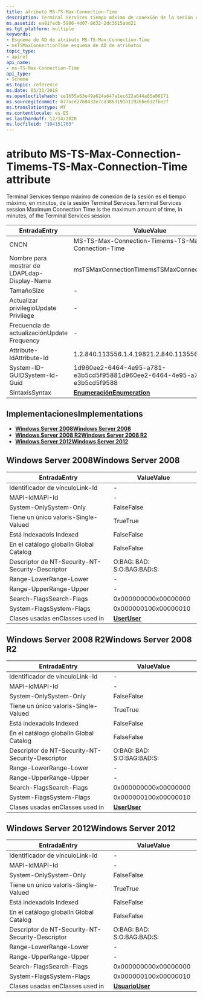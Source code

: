 ```yaml
---
title: atributo MS-TS-Max-Connection-Time
description: Terminal Services tiempo máximo de conexión de la sesión es el tiempo máximo, en minutos, de la sesión Terminal Services.
ms.assetid: ea81fedb-5906-4d07-8632-2dc3615aad21
ms.tgt_platform: multiple
keywords:
- Esquema de AD de atributo MS-TS-Max-Connection-Time
- msTSMaxConnectionTime esquema de AD de atributos
topic_type:
- apiref
api_name:
- ms-TS-Max-Connection-Time
api_type:
- Schema
ms.topic: reference
ms.date: 05/31/2018
ms.openlocfilehash: ce1655a63e49a624a647a1ec622a644a05a08171
ms.sourcegitcommit: b77ace27b0432e7cd3863191b11926be032fbe2f
ms.translationtype: MT
ms.contentlocale: es-ES
ms.lasthandoff: 12/14/2020
ms.locfileid: "104151763"
---
```

# <a name="ms-ts-max-connection-time-attribute"></a><span data-ttu-id="50ede-105">atributo MS-TS-Max-Connection-Time</span><span class="sxs-lookup"><span data-stu-id="50ede-105">ms-TS-Max-Connection-Time attribute</span></span>

<span data-ttu-id="50ede-106">Terminal Services tiempo máximo de conexión de la sesión es el tiempo máximo, en minutos, de la sesión Terminal Services.</span><span class="sxs-lookup"><span data-stu-id="50ede-106">Terminal Services session Maximum Connection Time is the maximum amount of time, in minutes, of the Terminal Services session.</span></span>



| <span data-ttu-id="50ede-107">Entrada</span><span class="sxs-lookup"><span data-stu-id="50ede-107">Entry</span></span> | <span data-ttu-id="50ede-108">Value</span><span class="sxs-lookup"><span data-stu-id="50ede-108">Value</span></span> |
|-------------------|--------------------------------------|
| <span data-ttu-id="50ede-109">CN</span><span class="sxs-lookup"><span data-stu-id="50ede-109">CN</span></span>                | <span data-ttu-id="50ede-110">MS-TS-Max-Connection-Time</span><span class="sxs-lookup"><span data-stu-id="50ede-110">ms-TS-Max-Connection-Time</span></span>            |
| <span data-ttu-id="50ede-111">Nombre para mostrar de LDAP</span><span class="sxs-lookup"><span data-stu-id="50ede-111">Ldap-Display-Name</span></span> | <span data-ttu-id="50ede-112">msTSMaxConnectionTime</span><span class="sxs-lookup"><span data-stu-id="50ede-112">msTSMaxConnectionTime</span></span>                |
| <span data-ttu-id="50ede-113">Tamaño</span><span class="sxs-lookup"><span data-stu-id="50ede-113">Size</span></span>              | \-                                   |
| <span data-ttu-id="50ede-114">Actualizar privilegio</span><span class="sxs-lookup"><span data-stu-id="50ede-114">Update Privilege</span></span>  | \-                                   |
| <span data-ttu-id="50ede-115">Frecuencia de actualización</span><span class="sxs-lookup"><span data-stu-id="50ede-115">Update Frequency</span></span>  | \-                                   |
| <span data-ttu-id="50ede-116">Attribute-Id</span><span class="sxs-lookup"><span data-stu-id="50ede-116">Attribute-Id</span></span>      | <span data-ttu-id="50ede-117">1.2.840.113556.1.4.1982</span><span class="sxs-lookup"><span data-stu-id="50ede-117">1.2.840.113556.1.4.1982</span></span>              |
| <span data-ttu-id="50ede-118">System-ID-GUID</span><span class="sxs-lookup"><span data-stu-id="50ede-118">System-Id-Guid</span></span>    | <span data-ttu-id="50ede-119">1d960ee2-6464-4e95-a781-e3b5cd5f9588</span><span class="sxs-lookup"><span data-stu-id="50ede-119">1d960ee2-6464-4e95-a781-e3b5cd5f9588</span></span> |
| <span data-ttu-id="50ede-120">Sintaxis</span><span class="sxs-lookup"><span data-stu-id="50ede-120">Syntax</span></span>            | [<span data-ttu-id="50ede-121">**Enumeración**</span><span class="sxs-lookup"><span data-stu-id="50ede-121">**Enumeration**</span></span>](s-enumeration.md) |



## <a name="implementations"></a><span data-ttu-id="50ede-122">Implementaciones</span><span class="sxs-lookup"><span data-stu-id="50ede-122">Implementations</span></span>

-   [<span data-ttu-id="50ede-123">**Windows Server 2008**</span><span class="sxs-lookup"><span data-stu-id="50ede-123">**Windows Server 2008**</span></span>](#windows-server-2008)
-   [<span data-ttu-id="50ede-124">**Windows Server 2008 R2**</span><span class="sxs-lookup"><span data-stu-id="50ede-124">**Windows Server 2008 R2**</span></span>](#windows-server-2008-r2)
-   [<span data-ttu-id="50ede-125">**Windows Server 2012**</span><span class="sxs-lookup"><span data-stu-id="50ede-125">**Windows Server 2012**</span></span>](#windows-server-2012)

## <a name="windows-server-2008"></a><span data-ttu-id="50ede-126">Windows Server 2008</span><span class="sxs-lookup"><span data-stu-id="50ede-126">Windows Server 2008</span></span>



| <span data-ttu-id="50ede-127">Entrada</span><span class="sxs-lookup"><span data-stu-id="50ede-127">Entry</span></span> | <span data-ttu-id="50ede-128">Value</span><span class="sxs-lookup"><span data-stu-id="50ede-128">Value</span></span> |
|------------------------|-----------------------------------|
| <span data-ttu-id="50ede-129">Identificador de vínculo</span><span class="sxs-lookup"><span data-stu-id="50ede-129">Link-Id</span></span>                | \-                                |
| <span data-ttu-id="50ede-130">MAPI-Id</span><span class="sxs-lookup"><span data-stu-id="50ede-130">MAPI-Id</span></span>                | \-                                |
| <span data-ttu-id="50ede-131">System-Only</span><span class="sxs-lookup"><span data-stu-id="50ede-131">System-Only</span></span>            | <span data-ttu-id="50ede-132">False</span><span class="sxs-lookup"><span data-stu-id="50ede-132">False</span></span>                             |
| <span data-ttu-id="50ede-133">Tiene un único valor</span><span class="sxs-lookup"><span data-stu-id="50ede-133">Is-Single-Valued</span></span>       | <span data-ttu-id="50ede-134">True</span><span class="sxs-lookup"><span data-stu-id="50ede-134">True</span></span>                              |
| <span data-ttu-id="50ede-135">Está indexado</span><span class="sxs-lookup"><span data-stu-id="50ede-135">Is Indexed</span></span>             | <span data-ttu-id="50ede-136">False</span><span class="sxs-lookup"><span data-stu-id="50ede-136">False</span></span>                             |
| <span data-ttu-id="50ede-137">En el catálogo global</span><span class="sxs-lookup"><span data-stu-id="50ede-137">In Global Catalog</span></span>      | <span data-ttu-id="50ede-138">False</span><span class="sxs-lookup"><span data-stu-id="50ede-138">False</span></span>                             |
| <span data-ttu-id="50ede-139">Descriptor de NT-Security-</span><span class="sxs-lookup"><span data-stu-id="50ede-139">NT-Security-Descriptor</span></span> | <span data-ttu-id="50ede-140">O:BAG: BAD: S:</span><span class="sxs-lookup"><span data-stu-id="50ede-140">O:BAG:BAD:S:</span></span>                      |
| <span data-ttu-id="50ede-141">Range-Lower</span><span class="sxs-lookup"><span data-stu-id="50ede-141">Range-Lower</span></span>            | \-                                |
| <span data-ttu-id="50ede-142">Range-Upper</span><span class="sxs-lookup"><span data-stu-id="50ede-142">Range-Upper</span></span>            | \-                                |
| <span data-ttu-id="50ede-143">Search-Flags</span><span class="sxs-lookup"><span data-stu-id="50ede-143">Search-Flags</span></span>           | <span data-ttu-id="50ede-144">0x00000000</span><span class="sxs-lookup"><span data-stu-id="50ede-144">0x00000000</span></span>                        |
| <span data-ttu-id="50ede-145">System-Flags</span><span class="sxs-lookup"><span data-stu-id="50ede-145">System-Flags</span></span>           | <span data-ttu-id="50ede-146">0x00000010</span><span class="sxs-lookup"><span data-stu-id="50ede-146">0x00000010</span></span>                        |
| <span data-ttu-id="50ede-147">Clases usadas en</span><span class="sxs-lookup"><span data-stu-id="50ede-147">Classes used in</span></span>        | [<span data-ttu-id="50ede-148">**User**</span><span class="sxs-lookup"><span data-stu-id="50ede-148">**User**</span></span>](c-user.md)<br/> |



## <a name="windows-server-2008-r2"></a><span data-ttu-id="50ede-149">Windows Server 2008 R2</span><span class="sxs-lookup"><span data-stu-id="50ede-149">Windows Server 2008 R2</span></span>



| <span data-ttu-id="50ede-150">Entrada</span><span class="sxs-lookup"><span data-stu-id="50ede-150">Entry</span></span> | <span data-ttu-id="50ede-151">Value</span><span class="sxs-lookup"><span data-stu-id="50ede-151">Value</span></span> |
|------------------------|-----------------------------------|
| <span data-ttu-id="50ede-152">Identificador de vínculo</span><span class="sxs-lookup"><span data-stu-id="50ede-152">Link-Id</span></span>                | \-                                |
| <span data-ttu-id="50ede-153">MAPI-Id</span><span class="sxs-lookup"><span data-stu-id="50ede-153">MAPI-Id</span></span>                | \-                                |
| <span data-ttu-id="50ede-154">System-Only</span><span class="sxs-lookup"><span data-stu-id="50ede-154">System-Only</span></span>            | <span data-ttu-id="50ede-155">False</span><span class="sxs-lookup"><span data-stu-id="50ede-155">False</span></span>                             |
| <span data-ttu-id="50ede-156">Tiene un único valor</span><span class="sxs-lookup"><span data-stu-id="50ede-156">Is-Single-Valued</span></span>       | <span data-ttu-id="50ede-157">True</span><span class="sxs-lookup"><span data-stu-id="50ede-157">True</span></span>                              |
| <span data-ttu-id="50ede-158">Está indexado</span><span class="sxs-lookup"><span data-stu-id="50ede-158">Is Indexed</span></span>             | <span data-ttu-id="50ede-159">False</span><span class="sxs-lookup"><span data-stu-id="50ede-159">False</span></span>                             |
| <span data-ttu-id="50ede-160">En el catálogo global</span><span class="sxs-lookup"><span data-stu-id="50ede-160">In Global Catalog</span></span>      | <span data-ttu-id="50ede-161">False</span><span class="sxs-lookup"><span data-stu-id="50ede-161">False</span></span>                             |
| <span data-ttu-id="50ede-162">Descriptor de NT-Security-</span><span class="sxs-lookup"><span data-stu-id="50ede-162">NT-Security-Descriptor</span></span> | <span data-ttu-id="50ede-163">O:BAG: BAD: S:</span><span class="sxs-lookup"><span data-stu-id="50ede-163">O:BAG:BAD:S:</span></span>                      |
| <span data-ttu-id="50ede-164">Range-Lower</span><span class="sxs-lookup"><span data-stu-id="50ede-164">Range-Lower</span></span>            | \-                                |
| <span data-ttu-id="50ede-165">Range-Upper</span><span class="sxs-lookup"><span data-stu-id="50ede-165">Range-Upper</span></span>            | \-                                |
| <span data-ttu-id="50ede-166">Search-Flags</span><span class="sxs-lookup"><span data-stu-id="50ede-166">Search-Flags</span></span>           | <span data-ttu-id="50ede-167">0x00000000</span><span class="sxs-lookup"><span data-stu-id="50ede-167">0x00000000</span></span>                        |
| <span data-ttu-id="50ede-168">System-Flags</span><span class="sxs-lookup"><span data-stu-id="50ede-168">System-Flags</span></span>           | <span data-ttu-id="50ede-169">0x00000010</span><span class="sxs-lookup"><span data-stu-id="50ede-169">0x00000010</span></span>                        |
| <span data-ttu-id="50ede-170">Clases usadas en</span><span class="sxs-lookup"><span data-stu-id="50ede-170">Classes used in</span></span>        | [<span data-ttu-id="50ede-171">**User**</span><span class="sxs-lookup"><span data-stu-id="50ede-171">**User**</span></span>](c-user.md)<br/> |



## <a name="windows-server-2012"></a><span data-ttu-id="50ede-172">Windows Server 2012</span><span class="sxs-lookup"><span data-stu-id="50ede-172">Windows Server 2012</span></span>



| <span data-ttu-id="50ede-173">Entrada</span><span class="sxs-lookup"><span data-stu-id="50ede-173">Entry</span></span> | <span data-ttu-id="50ede-174">Value</span><span class="sxs-lookup"><span data-stu-id="50ede-174">Value</span></span> |
|------------------------|-----------------------------------|
| <span data-ttu-id="50ede-175">Identificador de vínculo</span><span class="sxs-lookup"><span data-stu-id="50ede-175">Link-Id</span></span>                | \-                                |
| <span data-ttu-id="50ede-176">MAPI-Id</span><span class="sxs-lookup"><span data-stu-id="50ede-176">MAPI-Id</span></span>                | \-                                |
| <span data-ttu-id="50ede-177">System-Only</span><span class="sxs-lookup"><span data-stu-id="50ede-177">System-Only</span></span>            | <span data-ttu-id="50ede-178">False</span><span class="sxs-lookup"><span data-stu-id="50ede-178">False</span></span>                             |
| <span data-ttu-id="50ede-179">Tiene un único valor</span><span class="sxs-lookup"><span data-stu-id="50ede-179">Is-Single-Valued</span></span>       | <span data-ttu-id="50ede-180">True</span><span class="sxs-lookup"><span data-stu-id="50ede-180">True</span></span>                              |
| <span data-ttu-id="50ede-181">Está indexado</span><span class="sxs-lookup"><span data-stu-id="50ede-181">Is Indexed</span></span>             | <span data-ttu-id="50ede-182">False</span><span class="sxs-lookup"><span data-stu-id="50ede-182">False</span></span>                             |
| <span data-ttu-id="50ede-183">En el catálogo global</span><span class="sxs-lookup"><span data-stu-id="50ede-183">In Global Catalog</span></span>      | <span data-ttu-id="50ede-184">False</span><span class="sxs-lookup"><span data-stu-id="50ede-184">False</span></span>                             |
| <span data-ttu-id="50ede-185">Descriptor de NT-Security-</span><span class="sxs-lookup"><span data-stu-id="50ede-185">NT-Security-Descriptor</span></span> | <span data-ttu-id="50ede-186">O:BAG: BAD: S:</span><span class="sxs-lookup"><span data-stu-id="50ede-186">O:BAG:BAD:S:</span></span>                      |
| <span data-ttu-id="50ede-187">Range-Lower</span><span class="sxs-lookup"><span data-stu-id="50ede-187">Range-Lower</span></span>            | \-                                |
| <span data-ttu-id="50ede-188">Range-Upper</span><span class="sxs-lookup"><span data-stu-id="50ede-188">Range-Upper</span></span>            | \-                                |
| <span data-ttu-id="50ede-189">Search-Flags</span><span class="sxs-lookup"><span data-stu-id="50ede-189">Search-Flags</span></span>           | <span data-ttu-id="50ede-190">0x00000000</span><span class="sxs-lookup"><span data-stu-id="50ede-190">0x00000000</span></span>                        |
| <span data-ttu-id="50ede-191">System-Flags</span><span class="sxs-lookup"><span data-stu-id="50ede-191">System-Flags</span></span>           | <span data-ttu-id="50ede-192">0x00000010</span><span class="sxs-lookup"><span data-stu-id="50ede-192">0x00000010</span></span>                        |
| <span data-ttu-id="50ede-193">Clases usadas en</span><span class="sxs-lookup"><span data-stu-id="50ede-193">Classes used in</span></span>        | [<span data-ttu-id="50ede-194">**Usuario**</span><span class="sxs-lookup"><span data-stu-id="50ede-194">**User**</span></span>](c-user.md)<br/> |



 

 





